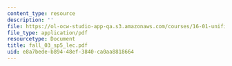 ```yaml
---
content_type: resource
description: ''
file: https://ol-ocw-studio-app-qa.s3.amazonaws.com/courses/16-01-unified-engineering-i-ii-iii-iv-fall-2005-spring-2006/e8a7bedeb89448ef3840ca0aa8818664_fall_03_sp5_lec.pdf
file_type: application/pdf
resourcetype: Document
title: fall_03_sp5_lec.pdf
uid: e8a7bede-b894-48ef-3840-ca0aa8818664
---
```

